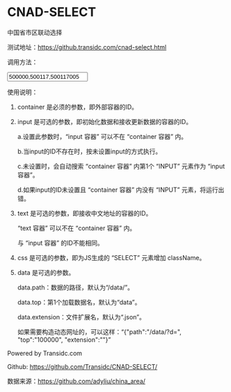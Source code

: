 # CNAD-SELECT
中国省市区联动选择

测试地址：https://github.transidc.com/cnad-select.html

调用方法：

<script src="/andx/cnadselect.js"></script>

<div id="testbox"><input type="text" name="area" class="input" value="500000,500117,500117005"></div>

<script>var x = new ANDX.cnadSelect({"container":"testbox"});</script>

使用说明：

1. container 是必须的参数，即外部容器的ID。

2. input 是可选的参数，即初始化数据和接收更新数据的容器的ID。

   a.设置此参数时，“input 容器” 可以不在 “container 容器” 内。
   
   b.当input的ID不存在时，按未设置input的方式执行。
   
   c.未设置时，会自动搜索 “container 容器” 内第1个 “INPUT” 元素作为 “input 容器”。
   
   d.如果input的ID未设置且 “container 容器” 内没有 “INPUT” 元素，将运行出错。
   
3. text 是可选的参数，即接收中文地址的容器的ID。

   “text 容器” 可以不在 “container 容器” 内。
   
   与 “input 容器” 的ID不能相同。

4. css 是可选的参数，即为JS生成的 “SELECT” 元素增加 className。

5. data 是可选的参数。

   data.path：数据的路径，默认为“/data/”。
   
   data.top：第1个加载数据名，默认为“data”。
   
   data.extension：文件扩展名，默认为“.json”。
   
   如果需要构造动态网址的，可以这样：“{"path":"/data/?d=", "top":"100000", "extension":""}”
   
Powered by Transidc.com
   
Github: https://github.com/Transidc/CNAD-SELECT/
   
数据来源：https://github.com/adyliu/china_area/

